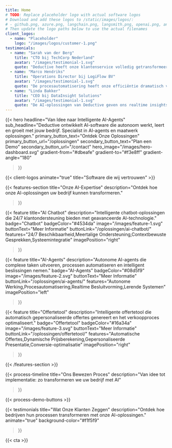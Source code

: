 ```yaml
---
title: Home
# TODO: Replace placeholder logo with actual software logos
# Download and add these logos to /static/images/logos/:
# - github.png, azure.png, langchain.png, langsmith.png, openai.png, anthropic.png
# Then update the logo paths below to use the actual filenames
client_logos:
  - name: "Placeholder"
    logo: "/images/logos/customer-1.png"
testimonials:
  - name: "Sarah van der Berg"
    title: "CTO bij TechCorp Nederland"
    avatar: "/images/testimonial-1.svg"
    quote: "Deductive heeft onze klantenservice volledig getransformeerd. De AI-agent behandelt nu 85% van alle vragen automatisch."
  - name: "Marco Hendriks"
    title: "Operations Director bij LogiFlow BV"
    avatar: "/images/testimonial-1.svg"
    quote: "De procesautomatisering heeft onze efficiëntie dramatisch verbeterd. We kunnen nu meer doen met minder resources."
  - name: "Linda Bakker"
    title: "CEO bij DataInsight Solutions"
    avatar: "/images/testimonial-1.svg"
    quote: "De AI-oplossingen van Deductive geven ons realtime insights die voorheen onmogelijk waren."
---
```


{{< hero 
    headline="Van Idee naar Intelligente AI-Agents"
    sub_headline="Deductive ontwikkelt AI-software die autonoom werkt, leert en groeit met jouw bedrijf. Specialist in AI-agents en maatwerk oplossingen."
    primary_button_text="Ontdek Onze Oplossingen"
    primary_button_url="/oplossingen"
    secondary_button_text="Plan een Demo"
    secondary_button_url="/contact"
    hero_image="/images/hero-dashboard.svg"
    gradient-from="#dbeafe"
    gradient-to="#f3e8ff"
    gradient-angle="180"
>}}

{{< client-logos animate="true" title="Software die wij vertrouwen" >}}

{{< features-section 
    title="Onze AI-Expertise"
    description="Ontdek hoe onze AI-oplossingen uw bedrijf kunnen transformeren."
>}}

{{< feature
    title="AI Chatbot"
    description="Intelligente chatbot-oplossingen die 24/7 klantondersteuning bieden met geavanceerde AI-technologie."
    badge="Chatbot"
    badgeColor="#4534da"
    image="/images/feature-1.svg"
    buttonText="Meer Informatie"
    buttonLink="/oplossingen/ai-chatbot/"
    features="24/7 Beschikbaarheid,Meertalige Ondersteuning,Contextbewuste Gesprekken,Systeemintegratie"
    imagePosition="right"
>}}

{{< feature
    title="AI-Agents"
    description="Autonome AI-agents die complexe taken uitvoeren, processen automatiseren en intelligent beslissingen nemen."
    badge="AI-Agents"
    badgeColor="#08d5f9"
    image="/images/feature-2.svg"
    buttonText="Meer Informatie"
    buttonLink="/oplossingen/ai-agents/"
    features="Autonome Werking,Procesautomatisering,Realtime Besluitvorming,Lerende Systemen"
    imagePosition="left"
>}}

{{< feature
    title="Offertetool"
    description="Intelligente offertetool die automatisch gepersonaliseerde offertes genereert en het verkoopproces optimaliseert."
    badge="Offertetool"
    badgeColor="#16a34a"
    image="/images/feature-3.svg"
    buttonText="Meer Informatie"
    buttonLink="/oplossingen/offertetool/"
    features="Automatische Offertes,Dynamische Prijsberekening,Gepersonaliseerde Presentatie,Conversie-optimalisatie"
    imagePosition="right"
>}}

{{< /features-section >}}

{{< process-timeline 
    title="Ons Bewezen Proces"
    description="Van idee tot implementatie: zo transformeren we uw bedrijf met AI"
>}}

{{< process-demo-buttons >}}

{{< testimonials 
    title="Wat Onze Klanten Zeggen"
    description="Ontdek hoe bedrijven hun processen transformeren met onze AI-oplossingen."
    animate="true"
    background-color="#f1f5f9"
>}}

{{< cta >}}
